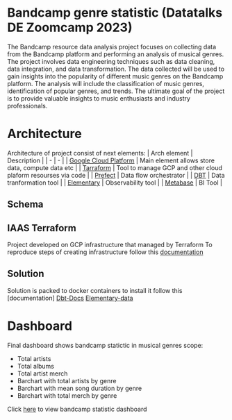# Bandcamp genre statistic (Datatalks DE Zoomcamp 2023)

The Bandcamp resource data analysis project focuses on collecting data from the Bandcamp platform and performing an analysis of musical genres. The project involves data engineering techniques such as data cleaning, data integration, and data transformation. The data collected will be used to gain insights into the popularity of different music genres on the Bandcamp platform. The analysis will include the classification of music genres, identification of popular genres, and trends. The ultimate goal of the project is to provide valuable insights to music enthusiasts and industry professionals.

# Architecture
Architecture of project consist of next elements:
| Arch element | Description |
| - | - |
| [Google Cloud Platform](https://cloud.google.com/) |  Main element allows store data, compute data etc |
| [Tarraform](https://www.terraform.io/) | Tool to manage GCP and other cloud plaform resourses via code |
| [Prefect](https://www.prefect.io/) | Data flow orchestrator |
| [DBT](https://www.getdbt.com/) | Data tranformation tool |
| [Elementary](https://www.elementary-data.com/) | Observability tool |
| [Metabase](https://www.metabase.com/) | BI Tool |

## Schema



## IAAS Terraform
Project developed on GCP infrastructure that managed by Terraform
To reproduce steps of creating infrastructure follow this [documentation](/docs/terraform.md)

## Solution
Solution is packed to docker containers to install it follow this [documentation]
[Dbt-Docs](http://34.65.65.19:8080/)
[Elementary-data](http://34.65.65.19:8081/#/report/dashboard)

# Dashboard

Final dashboard shows bandcamp statictic in musical genres scope:
- Total artists
- Total albums
- Total artist merch
- Barchart with total artists by genre
- Barchart with mean song duration by genre
- Barchart with total merch by genre

Click [here](http://34.65.65.19:3000/public/dashboard/75bc9e51-ef8b-472a-a954-087eb8317956) to view bandcamp statistic dashboard
